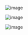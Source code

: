 



![image](https://github.com/user-attachments/assets/3c3fc0ee-0eeb-41a4-9ae9-f99fe8065f46)

![image](https://github.com/user-attachments/assets/d24760d8-31e1-46d0-b204-82be9c432603)

![image](https://github.com/user-attachments/assets/e13e7861-49ff-41f2-8b70-b794cf64d6bc)


